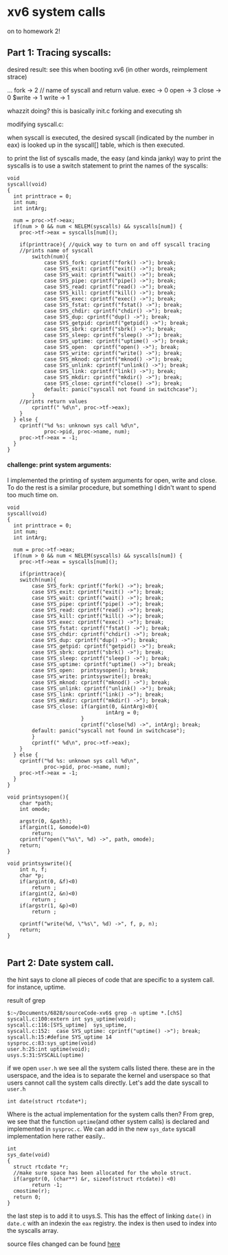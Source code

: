 # xv6 system calls
on to homework 2!

## Part 1: Tracing syscalls:

desired result: see this when booting xv6 (in other words, reimplement strace)

...
fork -> 2 // name of syscall and return value.
exec -> 0
open -> 3
close -> 0
$write -> 1
 write -> 1

whazzit doing? this is basically init.c forking and executing sh

modifying syscall.c:

when syscall is executed, the desired syscall (indicated by the number in eax) is looked up in the syscall[] table, which is then executed.

to print the list of syscalls made, the easy (and kinda janky) way to print the syscalls is to use a switch statement to print the names of the syscalls:

```
void
syscall(void)
{
  int printtrace = 0;
  int num;
  int intArg;

  num = proc->tf->eax;
  if(num > 0 && num < NELEM(syscalls) && syscalls[num]) {
    proc->tf->eax = syscalls[num]();

    if(printtrace){ //quick way to turn on and off syscall tracing
	//prints name of syscall	
        switch(num){
            case SYS_fork: cprintf("fork() ->"); break;
            case SYS_exit: cprintf("exit() ->"); break;
            case SYS_wait: cprintf("wait() ->"); break;
            case SYS_pipe: cprintf("pipe() ->"); break;
            case SYS_read: cprintf("read() ->"); break;
            case SYS_kill: cprintf("kill() ->"); break;
            case SYS_exec: cprintf("exec() ->"); break;
            case SYS_fstat: cprintf("fstat() ->"); break;
            case SYS_chdir: cprintf("chdir() ->"); break;
            case SYS_dup: cprintf("dup() ->"); break;
            case SYS_getpid: cprintf("getpid() ->"); break;
            case SYS_sbrk: cprintf("sbrk() ->"); break;
            case SYS_sleep: cprintf("sleep() ->"); break;
            case SYS_uptime: cprintf("uptime() ->"); break;
            case SYS_open:  cprintf("open() ->"); break;
            case SYS_write: cprintf("write() ->"); break; 
            case SYS_mknod: cprintf("mknod() ->"); break;
            case SYS_unlink: cprintf("unlink() ->"); break;
            case SYS_link: cprintf("link() ->"); break;
            case SYS_mkdir: cprintf("mkdir() ->"); break;
            case SYS_close: cprintf("close() ->"); break; 
            default: panic("syscall not found in switchcase");
        }
	//prints return values
        cprintf(" %d\n", proc->tf->eax);
    }
  } else {
    cprintf("%d %s: unknown sys call %d\n",
            proc->pid, proc->name, num);
    proc->tf->eax = -1;
  }
}

```

#### challenge: print system arguments:
I implemented the printing of system arguments for open, write and close. To do the rest is a similar procedure, but something I didn't want to spend too much time on.
```
void
syscall(void)
{
  int printtrace = 0;
  int num;
  int intArg;

  num = proc->tf->eax;
  if(num > 0 && num < NELEM(syscalls) && syscalls[num]) {
    proc->tf->eax = syscalls[num]();

    if(printtrace){
    switch(num){
        case SYS_fork: cprintf("fork() ->"); break;
        case SYS_exit: cprintf("exit() ->"); break;
        case SYS_wait: cprintf("wait() ->"); break;
        case SYS_pipe: cprintf("pipe() ->"); break;
        case SYS_read: cprintf("read() ->"); break;
        case SYS_kill: cprintf("kill() ->"); break;
        case SYS_exec: cprintf("exec() ->"); break;
        case SYS_fstat: cprintf("fstat() ->"); break;
        case SYS_chdir: cprintf("chdir() ->"); break;
        case SYS_dup: cprintf("dup() ->"); break;
        case SYS_getpid: cprintf("getpid() ->"); break;
        case SYS_sbrk: cprintf("sbrk() ->"); break;
        case SYS_sleep: cprintf("sleep() ->"); break;
        case SYS_uptime: cprintf("uptime() ->"); break;
        case SYS_open:  printsysopen(); break;
        case SYS_write: printsyswrite(); break; 
        case SYS_mknod: cprintf("mknod() ->"); break;
        case SYS_unlink: cprintf("unlink() ->"); break;
        case SYS_link: cprintf("link() ->"); break;
        case SYS_mkdir: cprintf("mkdir() ->"); break;
        case SYS_close: if(argint(0, &intArg)<0){
                                intArg = 0;
                        }
                        cprintf("close(%d) ->", intArg); break;
        default: panic("syscall not found in switchcase");
        }
        cprintf(" %d\n", proc->tf->eax);
    }
  } else {
    cprintf("%d %s: unknown sys call %d\n",
            proc->pid, proc->name, num);
    proc->tf->eax = -1;
  }
}

void printsysopen(){
    char *path;
    int omode;

    argstr(0, &path);
    if(argint(1, &omode)<0)
        return;
    cprintf("open(\"%s\", %d) ->", path, omode);
    return;
}

void printsyswrite(){
    int n, f;
    char *p;
    if(argint(0, &f)<0)
        return ;
    if(argint(2, &n)<0)
        return ;
    if(argstr(1, &p)<0)
        return ;

    cprintf("write(%d, \"%s\", %d) ->", f, p, n);
    return;
}
    
```

## Part 2: Date system call.

the hint says to clone all pieces of code that are specific to a system call. for instance, uptime.

result of grep
```
$:~/Documents/6828/sourceCode-xv6$ grep -n uptime *.[chS]
syscall.c:100:extern int sys_uptime(void);
syscall.c:116:[SYS_uptime]  sys_uptime,
syscall.c:152:	case SYS_uptime: cprintf("uptime() ->"); break;
syscall.h:15:#define SYS_uptime 14
sysproc.c:83:sys_uptime(void)
user.h:25:int uptime(void);
usys.S:31:SYSCALL(uptime)

```
if we open `user.h` we see all the system calls listed there. these are in the userspace, and the idea is to separate the kernel and userspace so that users cannot call the system calls directly. 
Let's add the date syscall to `user.h`
```
int date(struct rtcdate*);
```

Where is the actual implementation for the system calls then? From grep, we see that the function `uptime`(and other system calls) is declared and implemented in `sysproc.c`. We can add in the new `sys_date` syscall implementation here rather easily..

```
int
sys_date(void)
{
  struct rtcdate *r;
  //make sure space has been allocated for the whole struct.
  if(argptr(0, (char**) &r, sizeof(struct rtcdate)) <0)
        return -1;
  cmostime(r);
  return 0;
}

```

the last step is to add it to usys.S. This has the effect of linking `date()` in `date.c` with an indexin the `eax` registry. the index is then used to index into the syscalls array.

source files changed can be found [here](source)
